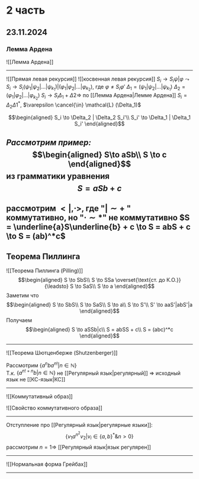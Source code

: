 # 2 часть
## 23.11.2024
### Лемма Ардена

![[Лемма Ардена]]

----
 ![[Прямая левая рекурсия]]
![[косвенная левая рекурсия]]
$S_i \to S_i \psi | \varphi \leadsto S_i \to S_i(\psi_1|\psi_2|\dots|\psi_{k_1})\Big|(\varphi_1|\varphi_2|\dots|\varphi_{k_2})$, где $\varphi \neq S_i \varphi'$
$\Delta_1 = (\psi_1|\psi_2|\dots|\psi_{k_1})$
$\Delta_2 = (\varphi_1|\varphi_2|\dots|\varphi_{k_2})$
$S_i \to S_i \Delta_1 + \Delta2 \Rightarrow$ по [[Лемма Ардена|Лемме Ардена]] $S_i = \Delta_2 \Delta1^*$, $\varepsilon \cancel{\in} \mathcal{L} (\Delta_1)$  

$$\begin{aligned}
S_i \to \Delta_2 | \Delta_2 S_i'\\
S_i' \to \Delta_1 | \Delta_1 S_i'
\end{aligned}$$

*Рассмотрим пример:*
$$\begin{aligned}
S\to aSb\\
S \to c
\end{aligned}$$
из грамматики уравнения 
$$S = aSb + c$$
---
рассмотрим $<|, \cdot>$, где "$| \sim +$ " коммутативно, но "$\cdot \sim *$" не коммутативно
$S = \underline{a}S\underline{b} + c \to S = abS + c \to S = (ab)^*c$ 
---
## Теорема Пиллинга
![[Теорема Пиллинга (Pilling)]]
$$\begin{aligned}
S \to SbS\\
S \to SSa \overset{\text{ст. до К.О.}}{\leadsto} S \to SaS\\
S \to a
\end{aligned}$$
 Заметим что
$$\begin{aligned}
S \to SbS\\
S \to SaS\\
S \to a\\
S \to S'\\
S' \to aaS'|abS'|a
\end{aligned}$$
Получаем
$$\begin{aligned}
S \to aSSb|c\\
S = abSS + c\\
S = (abc)^*c
\end{aligned}$$
___
![[Теорема Шютценберже (Shutzenberger)]]

Рассмотрим $\{a^nba^{n!}|n\in\mathbb{N}\}$   
Т.к. $\{a^{n!+n}b|n\in\mathbb{N}\}$  не [[Регулярный язык|регулярный]] $\Rightarrow$ исходный язык не [[КС-язык|КС]]

---
![[Коммутативный образ]]

![[Свойство коммутативного образа]]

---

Отступление про [[Регулярный язык|регулярные языки]]:
$$\{v_1a^{n^2}v_2|v_i\in \{a,b\}^* \& n >0\}$$
рассмотрим $n=1 \Rightarrow$  [[Регулярный язык|язык регулярен]]

---

![[Нормальная форма Грейбах]]

---

